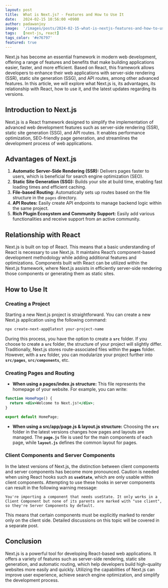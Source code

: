 ```yaml
---
layout: post
title:  What is Next.js? - Features and How to Use It
date:   2024-02-15 10:56:00 +0900
author: padawanjoy
image:  '/images/posts/2024-02-15-what-is-nextjs-features-and-how-to-use-it/01.png'
tags:   [next-js, react]
tags_color: '#e76797'
featured: true
---
```

Next.js has become an essential framework in modern web development, offering a range of features and benefits that make building applications easier, faster, and more efficient. Based on React, this framework allows developers to enhance their web applications with server-side rendering (SSR), static site generation (SSG), and API routes, among other advanced features. In this article, we will explore what Next.js is, its advantages, its relationship with React, how to use it, and the latest updates regarding its versions.

## Introduction to Next.js

Next.js is a React framework designed to simplify the implementation of advanced web development features such as server-side rendering (SSR), static site generation (SSG), and API routes. It enables performance optimization, SEO-friendly page generation, and streamlines the development process of web applications.

## Advantages of Next.js

1. **Automatic Server-Side Rendering (SSR):** Delivers pages faster to users, which is beneficial for search engine optimization (SEO).
2. **Static Site Generation (SSG):** Builds your site at build time, enabling fast loading times and efficient caching.
3. **File-based Routing:** Automatically sets up routes based on the file structure in the `pages` directory.
4. **API Routes:** Easily create API endpoints to manage backend logic within the same project.
5. **Rich Plugin Ecosystem and Community Support:** Easily add various functionalities and receive support from an active community.

## Relationship with React

Next.js is built on top of React. This means that a basic understanding of React is necessary to use Next.js. It maintains React’s component-based development methodology while adding additional features and optimizations. Components built with React can be utilized within the Next.js framework, where Next.js assists in efficiently server-side rendering those components or generating them as static sites.

## How to Use It

### Creating a Project

Starting a new Next.js project is straightforward. You can create a new Next.js application using the following command:

```bash
npx create-next-app@latest your-project-name
```

During this process, you have the option to create a **`src`** folder. If you choose to create a **`src`** folder, the structure of your project will slightly differ. Traditionally, Next.js stores route-associated files within the **`pages`** folder. However, with a **`src`** folder, you can modularize your project further into **`src/pages`**, **`src/components`**, etc.

### Creating Pages and Routing

- **When using a pages/index.js structure:** This file represents the homepage of your website. For example, you can write:

```jsx
function HomePage() {
  return <div>Welcome to Next.js!</div>;
}

export default HomePage;
```

- **When using a src/app/page.js & layout.js structure:** Choosing the **`src`** folder in the latest versions changes how pages and layouts are managed. The **`page.js`** file is used for the main components of each page, while **`layout.js`** defines the common layout for pages.

### Client Components and Server Components

In the latest versions of Next.js, the distinction between client components and server components has become more pronounced. Caution is needed when using React hooks such as **`useState`**, which are only usable within client components. Attempting to use these hooks in server components can result in the following warning message:

```
You're importing a component that needs useState. It only works in a Client Component but none of its parents are marked with "use client", so they're Server Components by default.
```

This means that certain components must be explicitly marked to render only on the client side. Detailed discussions on this topic will be covered in a separate post.

## Conclusion

Next.js is a powerful tool for developing React-based web applications. It offers a variety of features such as server-side rendering, static site generation, and automatic routing, which help developers build high-quality websites more easily and quickly. Utilizing the capabilities of Next.js can improve user experience, achieve search engine optimization, and simplify the development process.